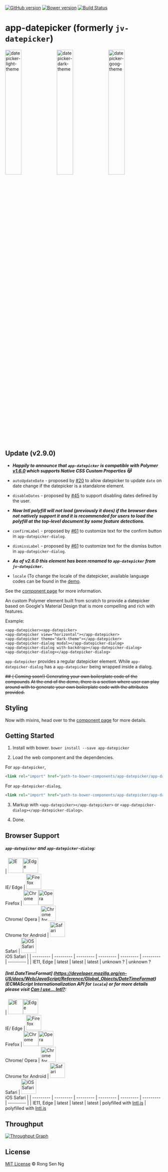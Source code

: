 [![GitHub version](https://badge.fury.io/gh/motss%2Fapp-datepicker.svg)](http://badge.fury.io/gh/motss%2Fapp-datepicker)
[![Bower version](https://badge.fury.io/bo/app-datepicker.svg)](http://badge.fury.io/bo/app-datepicker)
[![Build Status](https://travis-ci.org/motss/app-datepicker.svg?branch=master)](https://travis-ci.org/motss/app-datepicker)

# app-datepicker (formerly `jv-datepicker`)
<image src="https://cloud.githubusercontent.com/assets/10607759/14078902/232af734-f52c-11e5-9646-c0a5fb7899ef.png" alt="datepicker-light-theme" width="32%">
<image src="https://cloud.githubusercontent.com/assets/10607759/14078900/22302dae-f52c-11e5-9bb9-fb84f31075a8.png" alt="datepicker-dark-theme" width="32%">
<image src="https://cloud.githubusercontent.com/assets/10607759/14078901/22633d84-f52c-11e5-9041-02c805ac9843.png" alt="datepicker-goog-theme" width="32%">

<!-- ![light-themed-app-datepicker-landscape](https://cloud.githubusercontent.com/assets/10607759/10119266/ce6d5b0e-64c3-11e5-843d-1310de755315.png)
![dark-themed-app-datepicker-portrait](https://cloud.githubusercontent.com/assets/10607759/10119265/c9ad900c-64c3-11e5-937e-338a770eebea.png) -->
<!-- ![app-datepicker-landscape](https://cloud.githubusercontent.com/assets/10607759/9871233/c9e33d04-5bc4-11e5-8af9-d93d080d8815.PNG) -->
<!-- ![app-datepicker-portrait](https://cloud.githubusercontent.com/assets/10607759/9871234/cacf33c6-5bc4-11e5-833a-96cbd3dbf440.PNG) -->
<!-- ![dark-themed-app-datepicker](https://cloud.githubusercontent.com/assets/10607759/10106751/1bec71c0-63e9-11e5-93f2-ee197d2ba0f2.png) -->

## Update (v2.9.0)
- **_Happily to announce that `app-datepicker` is compatible with Polymer [v1.6.0](https://github.com/Polymer/polymer/releases/tag/v1.6.0) which supports Native CSS Custom Properties :kissing_cat:_**
- `autoUpdateDate` - proposed by [#20](https://github.com/motss/app-datepicker/pull/20) to allow datepicker to update `date` on date change if the datepicker is a standalone element.
- `disableDates` - proposed by [#45](https://github.com/motss/app-datepicker/pull/45) to support disabling dates defined by the user.
- **_Now Intl polyfill will not load (previously it does) if the browser does not natively support it and it is recommended for users to load the polyfill at the top-level document by some feature detections._**
- `confirmLabel` - proposed by [#61](https://github.com/motss/app-datepicker/pull/61) to customize text for the confirm button in `app-datepicker-dialog`.
- `dismissLabel` - proposed by [#61](https://github.com/motss/app-datepicker/pull/61) to customize text for the dismiss button in `app-datepicker-dialog`.

- **_As of v2.6.0 this element has been renamed to `app-datepicker` from `jv-datepicker`._**
- `locale` (To change the locale of the datepicker, available language codes can be found in the [demo](http://motss.github.io/app-datepicker/components/app-datepicker/demo/).

See the [component page](http://motss.github.io/app-datepicker/components/app-datepicker/) for more information.

An custom Polymer element built from scratch to provide a datepicker based on Google's Material Design that is more compelling and rich with features.

Example:

    <app-datepicker><app-datepicker>
    <app-datepicker view="horizontal"></app-datepicker>
    <app-datepicker theme="dark-theme"></app-datepicker>
    <app-datepicker-dialog modal></app-datepicker-dialog>
    <app-datepicker-dialog with-backdrop></app-datepicker-dialog>
    <app-datepicker-dialog></app-datepicker-dialog>

`app-datepicker` provides a regular datepicker element.
While `app-datepicker-dialog` has a `app-datepicker` being wrapped inside a dialog.


~~## ( Coming soon!) Generating your own boilerplate code of the compounds~~
~~At the end of the demo, there is a section where user can play around with to generate your own boilerplate code with the attributes provided.~~


## Styling
Now with mixins, head over to the [component page](http://motss.github.io/app-datepicker/components/app-datepicker/) for more details.


## Getting Started
1. Install with bower.
`bower install --save app-datepicker`

2. Load the web component and the dependencies.

For `app-datepicker`,

```html
<link rel="import" href="path-to-bower-components/app-datepicker/app-datepicker.html">
```
For `app-datepicker-dialog`,

```html
<link rel="import" href="path-to-bower-components/app-datepicker/app-datepicker-dialog.html">
```

3. Markup with `<app-datepicker></app-datepicker>` or `<app-datepicker-dialog></app-datepicker-dialog>`.

4. Done.

## Browser Support
##### `app-datepicker` and `app-datepicker-dialog`:

| <img src="https://raw.githubusercontent.com/paulirish/browser-logos/master/internet-explorer/internet-explorer_48x48.png" alt="IE" width="48px" height="48px"/><img src="https://raw.githubusercontent.com/paulirish/browser-logos/master/edge/edge_48x48.png" alt="Edge" width="48px" height="48px" /></br>IE/ Edge | <img src="https://raw.githubusercontent.com/paulirish/browser-logos/master/firefox/firefox_48x48.png" alt="Firefox" width="48px" height="48px" /></br>Firefox | <img src="https://raw.githubusercontent.com/paulirish/browser-logos/master/chrome/chrome_48x48.png" alt="Chrome" width="48px" height="48px" /><img src="https://raw.githubusercontent.com/paulirish/browser-logos/master/opera/opera_48x48.png" alt="Opera" width="48px" height="48px" /></br>Chrome/ Opera | <img src="https://raw.githubusercontent.com/paulirish/browser-logos/master/chrome/chrome_48x48.png" alt="Chrome for Android" width="48px" height="48px" /></br>Chrome for Android | <img src="https://raw.githubusercontent.com/paulirish/browser-logos/master/safari/safari_48x48.png" alt="Safari" width="48px" height="48px" /></br>Safari | <img src="https://raw.githubusercontent.com/paulirish/browser-logos/master/safari/safari_48x48.png" alt="iOS Safari" width="48px" height="48px" /></br>iOS Safari |
| --------- | --------- | --------- | --------- | --------- | --------- | --------- |
| IE11, Edge | latest | latest | latest | unknown ? | unknown ?

##### [Intl.DateTimeFormat] (https://developer.mozilla.org/en-US/docs/Web/JavaScript/Reference/Global_Objects/DateTimeFormat) (ECMAScript Internationalization API for `locale`) or for more details please visit [Can I use... Intl?](http://caniuse.com/#search=intl):
| <img src="https://raw.githubusercontent.com/paulirish/browser-logos/master/internet-explorer/internet-explorer_48x48.png" alt="IE" width="48px" height="48px"/><img src="https://raw.githubusercontent.com/paulirish/browser-logos/master/edge/edge_48x48.png" alt="Edge" width="48px" height="48px" /></br>IE/ Edge | <img src="https://raw.githubusercontent.com/paulirish/browser-logos/master/firefox/firefox_48x48.png" alt="Firefox" width="48px" height="48px" /></br>Firefox | <img src="https://raw.githubusercontent.com/paulirish/browser-logos/master/chrome/chrome_48x48.png" alt="Chrome" width="48px" height="48px" /><img src="https://raw.githubusercontent.com/paulirish/browser-logos/master/opera/opera_48x48.png" alt="Opera" width="48px" height="48px" /></br>Chrome/ Opera | <img src="https://raw.githubusercontent.com/paulirish/browser-logos/master/chrome/chrome_48x48.png" alt="Chrome for Android" width="48px" height="48px" /></br>Chrome for Android | <img src="https://raw.githubusercontent.com/paulirish/browser-logos/master/safari/safari_48x48.png" alt="Safari" width="48px" height="48px" /></br>Safari | <img src="https://raw.githubusercontent.com/paulirish/browser-logos/master/safari/safari_48x48.png" alt="iOS Safari" width="48px" height="48px" /></br>iOS Safari |
| --------- | --------- | --------- | --------- | --------- | --------- | --------- |
| IE11, Edge | latest | latest | latest | polyfilled with [Intl.js](https://github.com/andyearnshaw/Intl.js) | polyfilled with [Intl.js](https://github.com/andyearnshaw/Intl.js)

## Throughput
[![Throughput Graph](https://graphs.waffle.io/motss/app-datepicker/throughput.svg)](https://waffle.io/motss/app-datepicker/metrics/throughput)

## License
[MIT License](http://motss.mit-license.org/) © Rong Sen Ng
